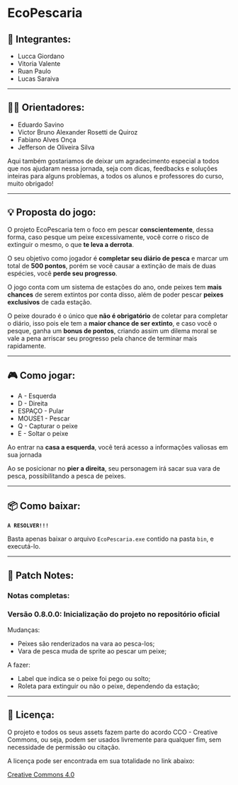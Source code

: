 # EcoPescaria

## 👥 Integrantes:

- Lucca Giordano
- Vitoria Valente
- Ruan Paulo
- Lucas Saraiva

---

## 🧑‍🏫 Orientadores:
- Eduardo Savino
- Victor Bruno Alexander Rosetti de Quiroz
- Fabiano Alves Onça
- Jefferson de Oliveira Silva

Aqui também gostariamos de deixar um agradecimento especial a todos que nos ajudaram nessa jornada, seja com dicas, feedbacks e soluções inteiras para alguns problemas, a todos os alunos e professores do curso, muito obrigado!

---

## 💡 Proposta do jogo:

O projeto EcoPescaria tem o foco em pescar **conscientemente**, dessa forma, caso pesque um peixe excessivamente, você corre o risco de extinguir o mesmo, o que **te leva a derrota**.

O seu objetivo como jogador é **completar seu diário de pesca** e marcar um total de **500 pontos**, porém se você causar a extinção de mais de duas espécies, você **perde seu progresso**.

O jogo conta com um sistema de estações do ano, onde peixes tem **mais chances** de serem extintos por conta disso, além de poder pescar **peixes exclusivos** de cada estação.

O peixe dourado é o único que **não é obrigatório** de coletar para completar o diário, isso pois ele tem a **maior chance de ser extinto**, e caso você o pesque, ganha um **bonus de pontos**, criando assim um dilema moral se vale a pena arriscar seu progresso pela chance de terminar mais rapidamente.

---

## 🎮 Como jogar:

- A - Esquerda
- D - Direita
- ESPAÇO - Pular
- MOUSE1 - Pescar
- Q - Capturar o peixe
- E - Soltar o peixe

Ao entrar na **casa a esquerda**, você terá acesso a informações valiosas em sua jornada

Ao se posicionar no **pier a direita**, seu personagem irá sacar sua vara de pesca, possibilitando a pesca de peixes.

---

## 📦 Como baixar:

**`A RESOLVER!!!`**

Basta apenas baixar o arquivo `EcoPescaria.exe` contido na pasta `bin`, e executá-lo.

---

## 📂 Patch Notes:

### Notas completas: 

### Versão 0.8.0.0: Inicialização do projeto no repositório oficial

Mudanças:
- Peixes são renderizados na vara ao pesca-los;
- Vara de pesca muda de sprite ao pescar um peixe;
  
A fazer:
- Label que indica se o peixe foi pego ou solto;
- Roleta para extinguir ou não o peixe, dependendo da estação;


---

## 📝 Licença:

O projeto e todos os seus assets fazem parte do acordo CCO - Creative Commons, ou seja, podem ser usados livremente para qualquer fim, sem necessidade de permissão ou citação.

A licença pode ser encontrada em sua totalidade no link abaixo:

[Creative Commons 4.0](https://creativecommons.org/licenses/by/4.0/legalcode.pt)